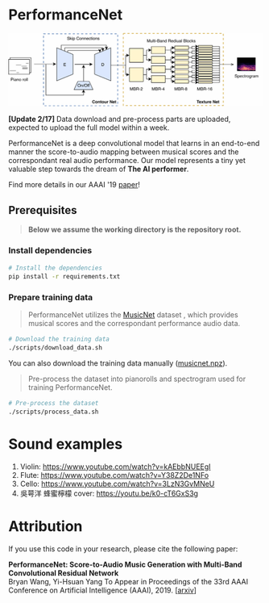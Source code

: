 
# PerformanceNet
![Model image](https://github.com/bwang514/PerformanceNet/blob/master/model.jpg)

**[Update 2/17]** Data download and pre-process parts are uploaded, expected to upload the full model within a week. 

PerformanceNet is a deep convolutional model that learns in an end-to-end manner the score-to-audio mapping between musical scores and the correspondant real audio performance. Our model represents a tiny yet valuable step towards the dream of **The AI performer**.

Find more details in our AAAI '19 [paper](https://arxiv.org/abs/1811.04357)!


## Prerequisites

> __Below we assume the working directory is the repository root.__

### Install dependencies

  ```sh
  # Install the dependencies
  pip install -r requirements.txt
  ```

### Prepare training data

> PerformanceNet utilizes the [MusicNet](https://homes.cs.washington.edu/~thickstn/start.html) dataset
, which provides musical scores and the correspondant performance audio data.

```sh
# Download the training data
./scripts/download_data.sh
```
You can also download the training data manually
([musicnet.npz](https://homes.cs.washington.edu/~thickstn/media/musicnet.npz)).

> Pre-process the dataset into pianorolls and spectrogram used for training PerformanceNet.

```sh
# Pre-process the dataset
./scripts/process_data.sh
```


# Sound examples

1. Violin: https://www.youtube.com/watch?v=kAEbbNUEEgI
2. Flute: https://www.youtube.com/watch?v=Y38Z2De1NFo
3. Cello: https://www.youtube.com/watch?v=3LzN3GvMNeU
4. 吳萼洋 蜂蜜檸檬 cover: https://youtu.be/k0-cT6GxS3g

# Attribution

If you use this code in your research, please cite the following paper:

__PerformanceNet: Score-to-Audio Music Generation with Multi-Band Convolutional Residual Network__<br>
Bryan Wang, Yi-Hsuan Yang
To Appear in Proceedings of the 33rd AAAI Conference on Artificial Intelligence (AAAI), 2019. [[arxiv](https://arxiv.org/abs/1811.04357)]

